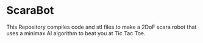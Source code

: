 # ScaraBot
This Repository compiles code and stl files to make a 2DoF scara robot that uses a minimax AI algorithm to beat you at Tic Tac Toe.
